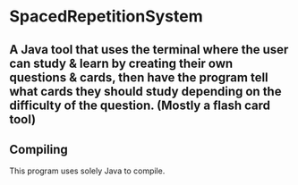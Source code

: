 # SpacedRepetitionSystem

## A Java tool that uses the terminal where the user can study & learn by creating their own questions & cards, then have the program tell what cards they should study depending on the difficulty of the question. (Mostly a flash card tool)

## Compiling

This program uses solely Java to compile.
